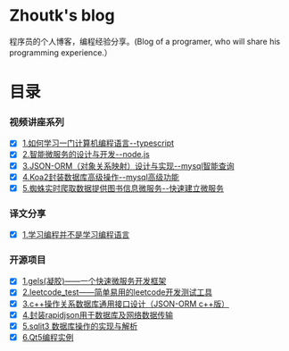 # Zhoutk's blog
程序员的个人博客，编程经验分享。(Blog of a programer,  who will share his  programming experience.）

# 目录
### 视频讲座系列
- [x] [1.如何学习一门计算机编程语言--typescript](https://github.com/zhoutk/blog/blob/master/video/ts_base.md)
- [x] [2.智能微服务的设计与开发--node.js](https://github.com/zhoutk/blog/blob/master/video/ts_rest.md)
- [x] [3.JSON-ORM（对象关系映射）设计与实现--mysql智能查询](https://github.com/zhoutk/blog/blob/master/video/mysql_query.md)
- [x] [4.Koa2封装数据库高级操作--mysql高级功能](https://github.com/zhoutk/blog/blob/master/video/mysql_advance.md)
- [x] [5.蜘蛛实时爬取数据提供图书信息微服务--快速建立微服务](https://github.com/zhoutk/blog/blob/master/video/gels_spider.md)

### 译文分享
- [x] [1.学习编程并不是学习编程语言](https://github.com/zhoutk/blog/blob/master/fanyi/language.md)

### 开源项目
- [x] [1.gels(凝胶)——一个快速微服务开发框架](https://github.com/zhoutk/blog/blob/master/project/gels.md)
- [x] [2.leetcode_test——简单易用的leetcode开发测试工具](https://github.com/zhoutk/blog/blob/master/project/leetcodetest.md)
- [x] [3.c++操作关系数据库通用接口设计（JSON-ORM c++版）](https://github.com/zhoutk/blog/blob/master/project/jorm1.md)
- [x] [4.封装rapidjson用于数据库及网络数据传输](https://github.com/zhoutk/blog/blob/master/project/jorm2.md)
- [x] [5.sqlit3 数据库操作的实现与解析](https://github.com/zhoutk/blog/blob/master/project/jorm3.md)
- [x] [6.Qt5编程实例](https://github.com/zhoutk/qtDemo/blob/master/README.md)
